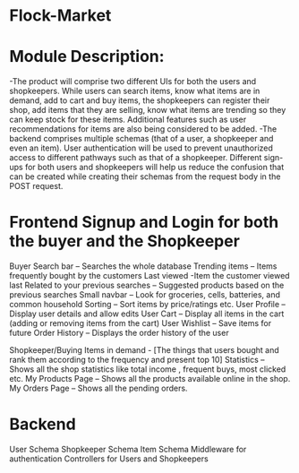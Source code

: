 # Flock-Market

# Module Description:

-The product will comprise two different UIs for both the users and shopkeepers. While users can search items, know what items are in demand, add to cart and buy items, the shopkeepers can register their shop, add items that they are selling, know what items are trending so they can keep stock for these items. Additional features such as user recommendations for items are also being considered to be added. 
-The backend comprises multiple schemas (that of a user, a shopkeeper and even an item). User authentication will be used to prevent unauthorized access to different pathways such as that of a shopkeeper. Different sign-ups for both users and shopkeepers will help us reduce the confusion that can be created while creating their schemas from the request body in the POST request.

# Frontend Signup and Login for both the buyer and the Shopkeeper

Buyer Search bar – Searches the whole database 
Trending items – Items frequently bought by the customers 
Last viewed -Item the customer viewed last Related to your previous searches – Suggested products based on the previous searches 
Small navbar – Look for groceries, cells, batteries, and common household Sorting – Sort items by price/ratings etc. 
User Profile – Display user details and allow edits 
User Cart – Display all items in the cart (adding or removing items from the cart) 
User Wishlist – Save items for future 
Order History – Displays the order history of the user

Shopkeeper/Buying
Items in demand - [The things that users bought and rank them according to the frequency and present top 10]
Statistics – Shows all the shop statistics like total income , frequent buys, most clicked etc.
My Products Page – Shows all the products available online in the shop.
My Orders Page – Shows all the pending orders.

# Backend 

User Schema 
Shopkeeper Schema 
Item Schema 
Middleware for authentication 
Controllers for Users and Shopkeepers 
